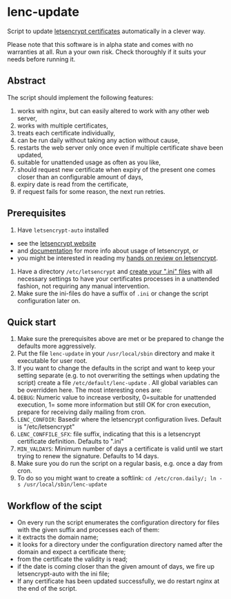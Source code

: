 # lenc-update
Script to update [letsencrypt certificates](https://letsencrypt.org/) automatically in a clever way.

Please note that this software is in alpha state and comes with no warranties at all. Run a your own risk. Check thoroughly if it suits your needs before running it.


## Abstract

The script should implement the following features:

1. works with nginx, but can easily altered to work with any other web server,
1. works with multiple certificates,
1. treats each certificate individually,
1. can be run daily without taking any action without cause,
1. restarts the web server only once even if multiple certificate shave been updated,
1. suitable for unattended usage as often as you like,
1. should request new certificate when expiry of the present one comes closer than an configurable amount of days,
1. expiry date is read from the certificate,
1. if request fails for some reason, the next run retries.


## Prerequisites

1. Have `letsencrypt-auto` installed 
 * see the [letsencrypt website](https://letsencrypt.org/) 
 * and [documentation](https://community.letsencrypt.org/c/docs/) for more info about usage of letsencrypt, or
 * you might be interested in reading my [hands on review on letsencrypt](http://www.mypersonalrocketscience.de/letsencrypt,/nginx,/primer/2015/12/05/my-first-review-on-letsencrypt.html).

1. Have a directory `/etc/letsencrypt` and [create your ".ini" files](http://letsencrypt.readthedocs.org/en/latest/using.html#configuration-file) with all necessary settings to have your certificates processes in a unattended fashion, not requiring any manual intervention.
1. Make sure the ini-files do have a suffix of `.ini` or change the script configuration later on.



## Quick start

1. Make sure the prerequisites above are met or be prepared to change the defaults more aggressively.
1. Put the file `lenc-update` in your `/usr/local/sbin` directory and make it executable for user root.
1. If you want to change the defaults in the script and want to keep your setting separate (e.g. to not overwriting the settings when updating the script)  create a file `/etc/default/lenc-update` . All global variables can be overridden here. The most interesting ones are:
 1. `DEBUG`: Numeric value to increase verbosity, 0=suitable for unattended execution, 1= some more information but still OK for cron execution, prepare for receiving daily mailing from cron.
 1. `LENC_CONFDIR`: Basedir where the letsencrypt configuration lives. Default is "/etc/letsencrypt"
 1. `LENC_CONFFILE_SFX`: file suffix, indicating that this is a letsencrypt certificate definition. Defaults to ".ini"
 1. `MIN_VALDAYS`: Minimum number of days a certificate is valid until we start trying to renew the signature. Defaults to 14 days.
1. Make sure you do run the script on a regular basis, e.g. once a day from cron.
 1. To do so you might want to create a softlink:  `cd /etc/cron.daily/; ln -s /usr/local/sbin/lenc-update` 

 
## Workflow of the scipt

* On every run the script enumerates the configuration directory for files with the given suffix and processes each of them:
 * it extracts the domain name;
 * it looks for a directory under the configuration directory named after the domain and expect a certificate there;
 * from the certificate the validity is read;
 * if the date is coming closer than the given amount of days, we fire up letsencrypt-auto with the ini file;
* If any certificate has been updated successfully, we do restart nginx at the end of the script. 


